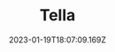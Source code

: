 ---
title: Tella
# Before you add, verify that the language is supported. Use ISO 639-1 code only without country code. ms instead of ms_MY. If the source language is English, do not add to the list.
languages:
  - en
  - my
website: https://tella-app.org/
cover: /files/tella.jpg
tags:
  - Documentation & Data Management
categories:
  - Digital Security Tools
credits: Text by Khairil Zhafri/EngageMedia.
date: 2023-01-19T18:07:09.169Z
---